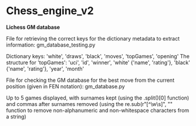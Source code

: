 # Chess_engine_v2
**Lichess GM database** 

File for retrieving the correct keys for the dictionary metadata to extract information: gm_database_testing.py

Dictionary keys: 'white', 'draws', 'black', 'moves', 'topGames', 'opening' 
The structure for 'topGames': 'uci', 'id', 'winner', 'white' {'name', 'rating'}, 'black' {'name', 'rating'}, 'year', 'month'

File for checking the GM database for the best move from the current position (given in FEN notation): gm_database.py

Up to 5 games displayed, with surnames kept (using the .split()[0] function) and commas after surnames removed (using the re.sub(r"[^\w\s]", "" function to remove non-alphanumeric and non-whitespace characters from a string)
